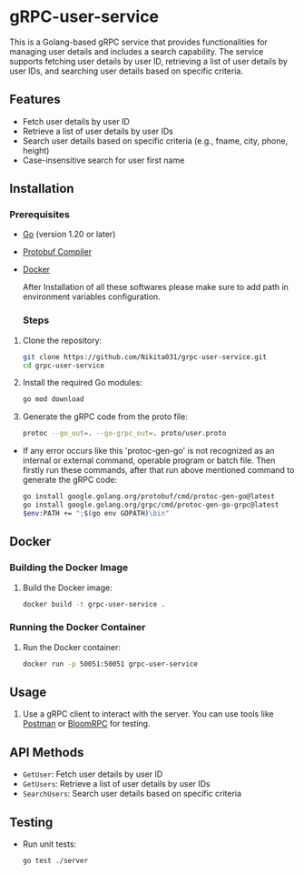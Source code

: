 # gRPC-user-service

This is a Golang-based gRPC service that provides functionalities for managing user details and includes a search capability. The service supports fetching user details by user ID, retrieving a list of user details by user IDs, and searching user details based on specific criteria.

## Features

- Fetch user details by user ID
- Retrieve a list of user details by user IDs
- Search user details based on specific criteria (e.g., fname, city, phone, height)
- Case-insensitive search for user first name

## Installation

### Prerequisites

- [Go](https://golang.org/dl/) (version 1.20 or later)
- [Protobuf Compiler](https://grpc.io/docs/protoc-installation/)
- [Docker](https://www.docker.com/products/docker-desktop/)

  After Installation of all these softwares please make sure to add path in environment variables configuration.

  ### Steps

1. Clone the repository:

    ```bash
    git clone https://github.com/Nikita031/grpc-user-service.git
    cd grpc-user-service
    ```

2. Install the required Go modules:

    ```bash
    go mod download
    ```
3. Generate the gRPC code from the proto file:

    ```bash
    protoc --go_out=. --go-grpc_out=. proto/user.proto
    ```
- If any error occurs like this 'protoc-gen-go' is not recognized as an internal or external command, operable program or batch file. Then firstly run these commands, after that run above mentioned command to generate the gRPC code:
  
    ```bash
    go install google.golang.org/protobuf/cmd/protoc-gen-go@latest
    go install google.golang.org/grpc/cmd/protoc-gen-go-grpc@latest
    $env:PATH += ";$(go env GOPATH)\bin"
    ```


## Docker

### Building the Docker Image

1. Build the Docker image:

    ```bash
    docker build -t grpc-user-service .
    ```
    
### Running the Docker Container

1. Run the Docker container:

    ```bash
    docker run -p 50051:50051 grpc-user-service
    ```

## Usage

1. Use a gRPC client to interact with the server. You can use tools like [Postman](https://www.postman.com/downloads/) or [BloomRPC](https://github.com/uw-labs/bloomrpc) for testing.

## API Methods

- `GetUser`: Fetch user details by user ID
- `GetUsers`: Retrieve a list of user details by user IDs
- `SearchUsers`: Search user details based on specific criteria


## Testing

- Run unit tests:

    ```bash
    go test ./server
    ```
